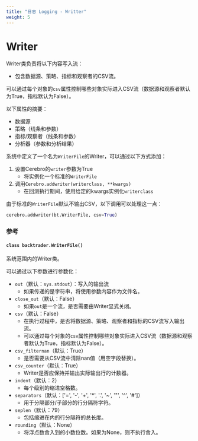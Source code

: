 ```yaml
---
title: "日志 Logging - Writter"
weight: 5
---
```


# Writer

Writer类负责将以下内容写入流：

- 包含数据源、策略、指标和观察者的CSV流。

可以通过每个对象的`csv`属性控制哪些对象实际进入CSV流（数据源和观察者默认为True，指标默认为False）。

以下属性的摘要：

- 数据源
- 策略（线条和参数）
- 指标/观察者（线条和参数）
- 分析器（参数和分析结果）

系统中定义了一个名为`WriterFile`的Writer，可以通过以下方式添加：

1. 设置Cerebro的`writer`参数为True
   - 将实例化一个标准的`WriterFile`
2. 调用`Cerebro.addwriter(writerclass, **kwargs)`
   - 在回测执行期间，使用给定的kwargs实例化`writerclass`

由于标准的`WriterFile`默认不输出CSV，以下调用可以处理这一点：

```python
cerebro.addwriter(bt.WriterFile, csv=True)
```

### 参考

#### `class backtrader.WriterFile()`

系统范围内的Writer类。

可以通过以下参数进行参数化：

- `out`（默认：`sys.stdout`）：写入的输出流
  - 如果传递的是字符串，将使用参数内容作为文件名。
- `close_out`（默认：False）
  - 如果`out`是一个流，是否需要由Writer显式关闭。
- `csv`（默认：False）
  - 在执行过程中，是否将数据源、策略、观察者和指标的CSV流写入输出流。
  - 可以通过每个对象的`csv`属性控制哪些对象实际进入CSV流（数据源和观察者默认为True，指标默认为False）。
- `csv_filternan`（默认：True）
  - 是否需要从CSV流中清除nan值（用空字段替换）。
- `csv_counter`（默认：True）
  - Writer是否应保持并输出实际输出行的计数器。
- `indent`（默认：2）
  - 每个级别的缩进空格数。
- `separators`（默认：['=', '-', '+', '*', '.', '~', '"', '^', '#']）
  - 用于分隔部分/子部分的行分隔符字符。
- `seplen`（默认：79）
  - 包括缩进在内的行分隔符的总长度。
- `rounding`（默认：None）
  - 将浮点数舍入到的小数位数。如果为None，则不执行舍入。
